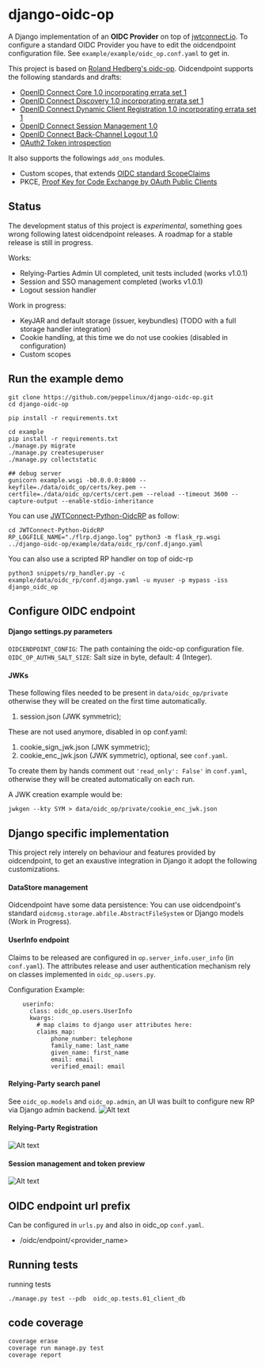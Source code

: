 # django-oidc-op
A Django implementation of an **OIDC Provider** on top of [jwtconnect.io](https://jwtconnect.io/).
To configure a standard OIDC Provider you have to edit the oidcendpoint configuration file.
See `example/example/oidc_op.conf.yaml` to get in.

This project is based on [Roland Hedberg's oidc-op](https://github.com/rohe/oidc-op).
Oidcendpoint supports the following standards and drafts:

- [OpenID Connect Core 1.0 incorporating errata set 1](https://openid.net/specs/openid-connect-core-1_0.html)
- [OpenID Connect Discovery 1.0 incorporating errata set 1](https://openid.net/specs/openid-connect-discovery-1_0.html)
- [OpenID Connect Dynamic Client Registration 1.0 incorporating errata set 1](https://openid.net/specs/openid-connect-registration-1_0.html)
- [OpenID Connect Session Management 1.0](https://openid.net/specs/openid-connect-session-1_0.html)
- [OpenID Connect Back-Channel Logout 1.0](https://openid.net/specs/openid-connect-backchannel-1_0.html)
- [OAuth2 Token introspection](https://tools.ietf.org/html/rfc7662)

It also supports the followings `add_ons` modules.

- Custom scopes, that extends [OIDC standard ScopeClaims](https://openid.net/specs/openid-connect-core-1_0.html#ScopeClaims)
- PKCE, [Proof Key for Code Exchange by OAuth Public Clients](https://tools.ietf.org/html/rfc7636)

## Status

The development status of this project is *experimental*, something goes wrong following latest oidcendpoint releases.
A roadmap for a stable release is still in progress.


Works:

- Relying-Parties Admin UI completed, unit tests included (works v1.0.1)
- Session and SSO management completed (works v1.0.1)
- Logout session handler

Work in progress:
- KeyJAR and default storage (issuer, keybundles) (TODO with a full storage handler integration)
- Cookie handling, at this time we do not use cookies (disabled in configuration)
- Custom scopes

## Run the example demo

````
git clone https://github.com/peppelinux/django-oidc-op.git
cd django-oidc-op

pip install -r requirements.txt

cd example
pip install -r requirements.txt
./manage.py migrate
./manage.py createsuperuser
./manage.py collectstatic

## debug server
gunicorn example.wsgi -b0.0.0.0:8000 --keyfile=./data/oidc_op/certs/key.pem --certfile=./data/oidc_op/certs/cert.pem --reload --timeout 3600 --capture-output --enable-stdio-inheritance
````

You can use [JWTConnect-Python-OidcRP](https://github.com/openid/JWTConnect-Python-OidcRP) as follow:
```
cd JWTConnect-Python-OidcRP
RP_LOGFILE_NAME="./flrp.django.log" python3 -m flask_rp.wsgi ../django-oidc-op/example/data/oidc_rp/conf.django.yaml
```

You can also use a scripted RP handler on top of oidc-rp
````
python3 snippets/rp_handler.py -c example/data/oidc_rp/conf.django.yaml -u myuser -p mypass -iss django_oidc_op
````


## Configure OIDC endpoint

#### Django settings.py parameters

`OIDCENDPOINT_CONFIG`: The path containing the oidc-op configuration file.
`OIDC_OP_AUTHN_SALT_SIZE`: Salt size in byte, default: 4 (Integer).

#### JWKs
These following files needed to be present in `data/oidc_op/private` otherwise they will be created on the first time automatically.

1. session.json (JWK symmetric);

These are not used anymore, disabled in op conf.yaml:
1. cookie_sign_jwk.json (JWK symmetric);
2. cookie_enc_jwk.json (JWK symmetric), optional, see `conf.yaml`.

To create them by hands comment out `'read_only': False'` in `conf.yaml`,
otherwise they will be created automatically on each run.

A JWK creation example would be:
````
jwkgen --kty SYM > data/oidc_op/private/cookie_enc_jwk.json
````

## Django specific implementation

This project rely interely on behaviour and features provided by oidcendpoint, to get an exaustive integration in Django it
adopt the following customizations.

#### DataStore management
Oidcendpoint have some data persistence:
You can use oidcendpoint's standard `oidcmsg.storage.abfile.AbstractFileSystem` or Django models (Work in Progress).

#### UserInfo endpoint

Claims to be released are configured in `op.server_info.user_info` (in `conf.yaml`).
The attributes release and user authentication mechanism rely on classes implemented in `oidc_op.users.py`.

Configuration Example:

````
    userinfo:
      class: oidc_op.users.UserInfo
      kwargs:
        # map claims to django user attributes here:
        claims_map:
            phone_number: telephone
            family_name: last_name
            given_name: first_name
            email: email
            verified_email: email
````

#### Relying-Party search panel

See `oidc_op.models` and `oidc_op.admin`, an UI was built to configure new RP via Django admin backend.
![Alt text](images/rp_search.png)

#### Relying-Party Registration
![Alt text](images/rp.png)

#### Session management and token preview
![Alt text](images/oidc_session2.png)

## OIDC endpoint url prefix
Can be configured in `urls.py` and also in oidc_op `conf.yaml`.

- /oidc/endpoint/<provider_name>


## Running tests

running tests
````
./manage.py test --pdb  oidc_op.tests.01_client_db
````

## code coverage
````
coverage erase
coverage run manage.py test
coverage report
````
